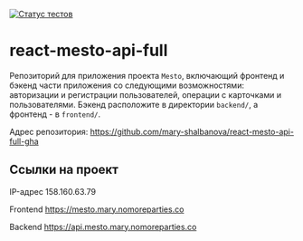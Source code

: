 [![Статус тестов](../../actions/workflows/tests.yml/badge.svg)](../../actions/workflows/tests.yml)

# react-mesto-api-full
Репозиторий для приложения проекта `Mesto`, включающий фронтенд и бэкенд части приложения со следующими возможностями: авторизации и регистрации пользователей, операции с карточками и пользователями. Бэкенд расположите в директории `backend/`, а фронтенд - в `frontend/`.

Адрес репозитория: https://github.com/mary-shalbanova/react-mesto-api-full-gha

## Ссылки на проект

IP-адрес 158.160.63.79

Frontend https://mesto.mary.nomoreparties.co

Backend https://api.mesto.mary.nomoreparties.co

